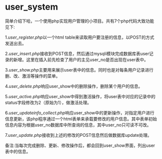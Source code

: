 # user_system
简单介绍下哈，一个使用php实现用户管理的小项目。共有7个php代码大致功能见下:

1.*user_register.php*以一个html table来读取用户要注册的信息，以POST的方式发送出去。

2.*user_insert.php*接收到POST信息，然后通过mysqli模块完成数据库表user记录的新增。这里在插入前先检查了用户的主见user_no是否出现在user表中。

3.*user_show.php*主要用来展示user表中的信息。同时也是对每条用户记录进行删、改、激活等操作的菜单。

4.*user_delete.php*响应user_show中的删除操作，删除某个用户的信息。

5.*user_active.php*响应user_show中得到激活操作，将user表中对应的记录中的status字段修改为2（原始为1），做激活处理。

6.*user_updateinfo_collect.php*响应user_show中的更新操作，对指定用户进行信息更新，该php程序通过一个html表单来承载要修改的用户信息。其中表单初始信息内容为根据user_no数据库中所查询的信息，其中user_no只可读不可改。

7.*user_update.php*接收到上述的修改的POST信息然后做数据库update处理。

备注:当每次完成删除、更新、修改操作后，都会回到user_show界面，列出user表中的信息。
